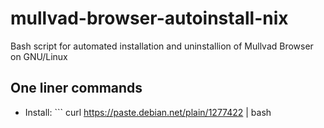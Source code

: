 # mullvad-browser-autoinstall-nix
Bash script for automated installation and uninstallion of Mullvad Browser on GNU/Linux

## One liner commands
* Install: ```
curl https://paste.debian.net/plain/1277422 | bash
```
